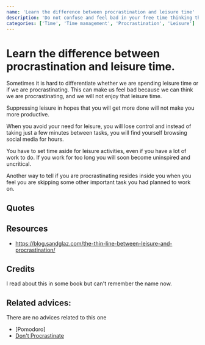 ```yaml
---
name: 'Learn the difference between procrastination and leisure time'
description: 'Do not confuse and feel bad in your free time thinking that you are procrastinating'
categories: ['Time', 'Time management', 'Procrastination', 'Leisure']
---
```

# Learn the difference between procrastination and leisure time.

Sometimes it is hard to differentiate whether we are spending leisure time or if we are procrastinating. This can make us feel bad because we can think we are procrastinating, and we will not enjoy that leisure time.

Suppressing leisure in hopes that you will get more done will not make you more productive. 

 When you avoid your need for leisure, you will lose control and instead of taking just a few minutes between tasks, you will find yourself browsing social media for hours.

You have to set time aside for leisure activities, even if you have a lot of work to do. If you work for too long you will soon become uninspired and uncritical.

Another way to tell if you are procrastinating resides inside you when you feel you are skipping some other important task you had planned to work on.

## Quotes



## Resources

- https://blog.sandglaz.com/the-thin-line-between-leisure-and-procrastination/

## Credits

I read about this in some book but can't remember the name now.

## Related advices:
There are no advices related to this one

- [Pomodoro]
- [Don't Procrastinate](../Don't%20procrastinate)
